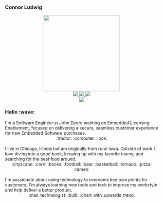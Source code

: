 ### Connor Ludwig

<div id="header" align="center">
  <img src="https://media.giphy.com/media/qgQUggAC3Pfv687qPC/giphy.gif" width="250"/>
</div>

<div id="badges" align="center">
  <a href="https://www.linkedin.com/in/connor-ludwig/">
    <img src="https://img.shields.io/badge/LinkedIn-blue?logo=linkedin&logoColor=white&style=for-the-badge"/>
  </a>
  <a href="https://cjlludwig.github.io/">
    <img src="https://img.shields.io/badge/Personal_Site-gray?logo=githubpages&style=for-the-badge"/>
  </a>
  <a href="mailto:cjlludwig@gmail.com">
    <img src="https://img.shields.io/badge/Email-white?logo=gmail&style=for-the-badge"/>
  </a>
</div>
<div align="center">
  <img src="https://komarev.com/ghpvc/?username=cjlludwig&style=flat-square&color=green"/>
</div>

<h3>Hello :wave:</h3>
I'm a Software Engineer at John Deere working on Embedded Licensing Enablement, focused on delivering a secure, seamless customer experience for new Embedded Software purchases.<br>
<div align="center">:tractor: :computer: :lock:</div>
<br>
I live in Chicago, Illinois but am originally from rural Iowa. Outside of work I love diving into a good book, keeping up with my favorite teams, and searching for the best food around.<br>
<div align="center">:cityscape: :corn: :books: :football: :bear: :basketball: :tornado: :pizza: :ramen:</div>
<br>
I'm passionate about using technology to overcome key pain points for customers. I'm always learning new tools and tech to improve my workstyle and help deliver a better product. 
<div align="center">:man_technologist: :bulb: :chart_with_upwards_trend:</div>
<!--
**cjlludwig/cjlludwig** is a ✨ _special_ ✨ repository because its `README.md` (this file) appears on your GitHub profile.

Here are some ideas to get you started:

- 🔭 I’m currently working on ...
- 🌱 I’m currently learning ...
- 👯 I’m looking to collaborate on ...
- 🤔 I’m looking for help with ...
- 💬 Ask me about ...
- 📫 How to reach me: ...
- 😄 Pronouns: ...
- ⚡ Fun fact: ...
-->
